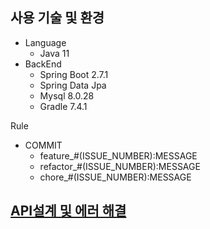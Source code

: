 ## 사용 기술 및 환경
- Language
  - Java 11
- BackEnd
  - Spring Boot 2.7.1
  - Spring Data Jpa
  - Mysql 8.0.28
  - Gradle 7.4.1

Rule
- COMMIT
  - feature_#(ISSUE_NUMBER):MESSAGE
  - refactor_#(ISSUE_NUMBER):MESSAGE
  - chore_#(ISSUE_NUMBER):MESSAGE

## [API설계 및 에러 해결](https://gilded-spade-880.notion.site/itemService-df71eebf747e4ed6b5ea50964ef3e319)

